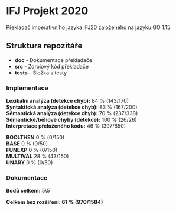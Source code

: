 # IFJ Projekt 2020
Překladač imperativního jazyka IFJ20 založeného na jazyku GO 1.15

## Struktura repozitáře

* **doc** - Dokumentace překladače
* **src** - Zdrojový kód překladače
* **tests** - Složka s testy

### Implementace

**Lexikální analýza (detekce chyb):** 84 % (143/170) <br/>
**Syntaktická analýza (detekce chyb):** 83 % (167/200) <br/>
**Sémantická analýza (detekce chyb):** 70 % (237/338) <br/>
**Sémantické/běhové chyby (detekce):** 100 % (26/26) <br/>
**Interpretace přeloženého kódu:** 46 % (397/850) <br/>

**BOOLTHEN** 0 % (0/150) <br/>
**BASE** 0 % (0/50) <br/>
**FUNEXP** 0 % (0/150) <br/>
**MULTIVAL** 28 % (43/150) <br/>
**UNARY** 0 % (0/50) <br/>

### Dokumentace
**Bodů celkem:** 5\5

**Celkem bez rozšíření: 61 % (970/1584)**
